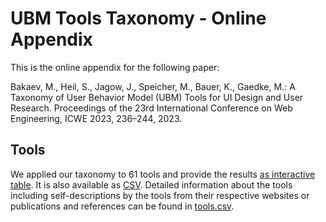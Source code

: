# UBM Tools Taxonomy - Online Appendix

This is the online appendix for the following paper:

Bakaev, M., Heil, S., Jagow, J., Speicher, M., Bauer, K., Gaedke, M.: A Taxonomy of User Behavior Model (UBM) Tools for UI Design and User Research. Proceedings of the 23rd International Conference on Web Engineering, ICWE 2023, 236–244, 2023.



## Tools

We applied our taxonomy to 61 tools and provide the results [as interactive table](https://vsr.informatik.tu-chemnitz.de/projects/2023/UBMToolsTaxonomy/tools-classified.html). It is also available as [CSV](https://github.com/heseba/UBMToolsTaxonomy/blob/main/tools-classified.csv). Detailed information about the tools including self-descriptions by the tools from their respective websites or publications and references can be found in [tools.csv](https://github.com/heseba/UBMToolsTaxonomy/blob/main/tools.csv).


